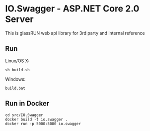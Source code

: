 # IO.Swagger - ASP.NET Core 2.0 Server

This is glassRUN web api library for 3rd party and internal reference

## Run

Linux/OS X:

```
sh build.sh
```

Windows:

```
build.bat
```

## Run in Docker

```
cd src/IO.Swagger
docker build -t io.swagger .
docker run -p 5000:5000 io.swagger
```
